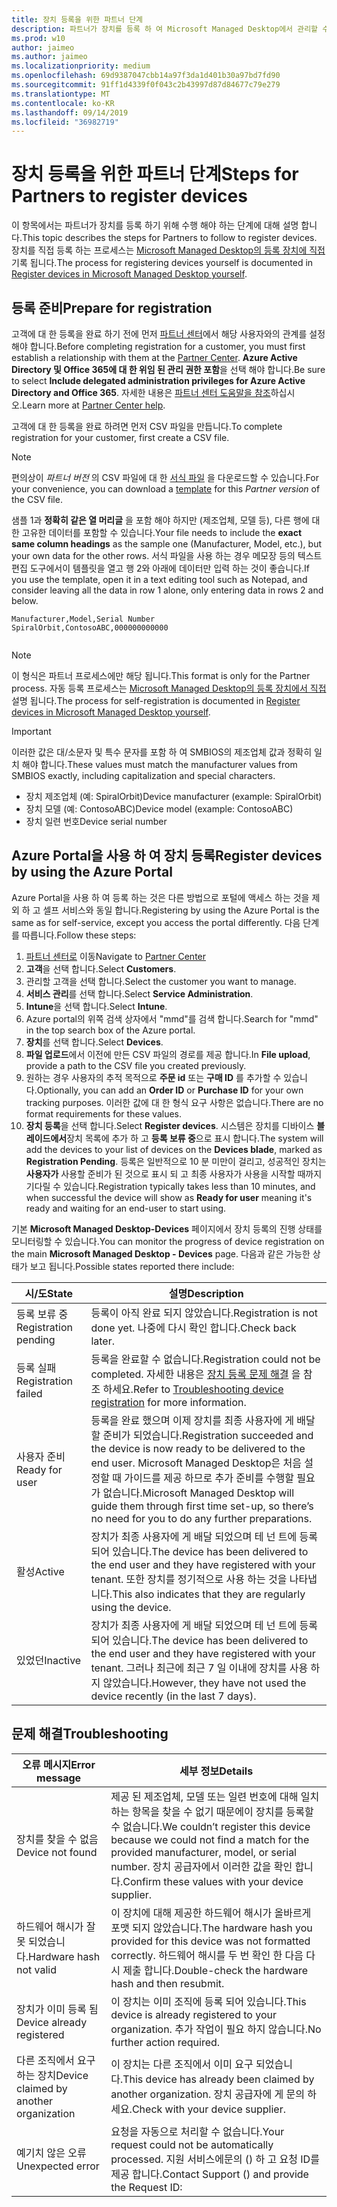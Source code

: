 ```yaml
---
title: 장치 등록을 위한 파트너 단계
description: 파트너가 장치를 등록 하 여 Microsoft Managed Desktop에서 관리할 수 있도록 하는 방법
ms.prod: w10
author: jaimeo
ms.author: jaimeo
ms.localizationpriority: medium
ms.openlocfilehash: 69d9387047cbb14a97f3da1d401b30a97bd7fd90
ms.sourcegitcommit: 91ff1d4339f0f043c2b43997d87d84677c79e279
ms.translationtype: MT
ms.contentlocale: ko-KR
ms.lasthandoff: 09/14/2019
ms.locfileid: "36982719"
---
```

# <a name="steps-for-partners-to-register-devices"></a><span data-ttu-id="70f86-103">장치 등록을 위한 파트너 단계</span><span class="sxs-lookup"><span data-stu-id="70f86-103">Steps for Partners to register devices</span></span>


<span data-ttu-id="70f86-104">이 항목에서는 파트너가 장치를 등록 하기 위해 수행 해야 하는 단계에 대해 설명 합니다.</span><span class="sxs-lookup"><span data-stu-id="70f86-104">This topic describes the steps for Partners to follow to register devices.</span></span> <span data-ttu-id="70f86-105">장치를 직접 등록 하는 프로세스는 [Microsoft Managed Desktop의 등록 장치에 직접](register-devices-self.md)기록 됩니다.</span><span class="sxs-lookup"><span data-stu-id="70f86-105">The process for registering devices yourself is documented in [Register devices in Microsoft Managed Desktop yourself](register-devices-self.md).</span></span>



## <a name="prepare-for-registration"></a><span data-ttu-id="70f86-106">등록 준비</span><span class="sxs-lookup"><span data-stu-id="70f86-106">Prepare for registration</span></span> 
<span data-ttu-id="70f86-107">고객에 대 한 등록을 완료 하기 전에 먼저 [파트너 센터](https://partner.microsoft.com/dashboard)에서 해당 사용자와의 관계를 설정 해야 합니다.</span><span class="sxs-lookup"><span data-stu-id="70f86-107">Before completing registration for a customer, you must first establish a relationship with them at the [Partner Center](https://partner.microsoft.com/dashboard).</span></span> <span data-ttu-id="70f86-108">**Azure Active Directory 및 Office 365에 대 한 위임 된 관리 권한 포함**을 선택 해야 합니다.</span><span class="sxs-lookup"><span data-stu-id="70f86-108">Be sure to select **Include delegated administration privileges for Azure Active Directory and Office 365**.</span></span> <span data-ttu-id="70f86-109">자세한 내용은 [파트너 센터 도움말을 참조](https://docs.microsoft.com/en-us/partner-center/request-a-relationship-with-a-customer)하십시오.</span><span class="sxs-lookup"><span data-stu-id="70f86-109">Learn more at [Partner Center help](https://docs.microsoft.com/en-us/partner-center/request-a-relationship-with-a-customer).</span></span>

<span data-ttu-id="70f86-110">고객에 대 한 등록을 완료 하려면 먼저 CSV 파일을 만듭니다.</span><span class="sxs-lookup"><span data-stu-id="70f86-110">To complete registration for your customer, first create a CSV file.</span></span>

>[!NOTE]
><span data-ttu-id="70f86-111">편의상이 *파트너 버전* 의 CSV 파일에 대 한 [서식 파일](https://github.com/MicrosoftDocs/microsoft-365-docs/raw/public/microsoft-365/managed-desktop/get-started/downloads/device-registration-sample-self.xlsx) 을 다운로드할 수 있습니다.</span><span class="sxs-lookup"><span data-stu-id="70f86-111">For your convenience, you can download a [template](https://github.com/MicrosoftDocs/microsoft-365-docs/raw/public/microsoft-365/managed-desktop/get-started/downloads/device-registration-sample-self.xlsx) for this *Partner version* of the CSV file.</span></span>

<span data-ttu-id="70f86-112">샘플 1과 **정확히 같은 열 머리글** 을 포함 해야 하지만 (제조업체, 모델 등), 다른 행에 대 한 고유한 데이터를 포함할 수 있습니다.</span><span class="sxs-lookup"><span data-stu-id="70f86-112">Your file needs to include the **exact same column headings** as the sample one (Manufacturer, Model, etc.), but your own data for the other rows.</span></span> <span data-ttu-id="70f86-113">서식 파일을 사용 하는 경우 메모장 등의 텍스트 편집 도구에서이 템플릿을 열고 행 2와 아래에 데이터만 입력 하는 것이 좋습니다.</span><span class="sxs-lookup"><span data-stu-id="70f86-113">If you use the template, open it in a text editing tool such as Notepad, and consider leaving all the data in row 1 alone, only entering data in rows 2 and below.</span></span> 
    
  ```
 Manufacturer,Model,Serial Number
  SpiralOrbit,ContosoABC,000000000000
  
  
  ```


>[!NOTE]
><span data-ttu-id="70f86-114">이 형식은 파트너 프로세스에만 해당 됩니다.</span><span class="sxs-lookup"><span data-stu-id="70f86-114">This format is only for the Partner process.</span></span> <span data-ttu-id="70f86-115">자동 등록 프로세스는 [Microsoft Managed Desktop의 등록 장치에서 직접](register-devices-self.md)설명 됩니다.</span><span class="sxs-lookup"><span data-stu-id="70f86-115">The process for self-registration is documented in [Register devices in Microsoft Managed Desktop yourself](register-devices-self.md).</span></span>

>[!IMPORTANT]
><span data-ttu-id="70f86-116">이러한 값은 대/소문자 및 특수 문자를 포함 하 여 SMBIOS의 제조업체 값과 정확히 일치 해야 합니다.</span><span class="sxs-lookup"><span data-stu-id="70f86-116">These values must match the manufacturer values from SMBIOS exactly, including capitalization and special characters.</span></span> 

- <span data-ttu-id="70f86-117">장치 제조업체 (예: SpiralOrbit)</span><span class="sxs-lookup"><span data-stu-id="70f86-117">Device manufacturer (example: SpiralOrbit)</span></span> 
- <span data-ttu-id="70f86-118">장치 모델 (예: ContosoABC)</span><span class="sxs-lookup"><span data-stu-id="70f86-118">Device model (example: ContosoABC)</span></span>
- <span data-ttu-id="70f86-119">장치 일련 번호</span><span class="sxs-lookup"><span data-stu-id="70f86-119">Device serial number</span></span>

## <a name="register-devices-by-using-the-azure-portal"></a><span data-ttu-id="70f86-120">Azure Portal을 사용 하 여 장치 등록</span><span class="sxs-lookup"><span data-stu-id="70f86-120">Register devices by using the Azure Portal</span></span>

<span data-ttu-id="70f86-121">Azure Portal을 사용 하 여 등록 하는 것은 다른 방법으로 포털에 액세스 하는 것을 제외 하 고 셀프 서비스와 동일 합니다.</span><span class="sxs-lookup"><span data-stu-id="70f86-121">Registering by using the Azure Portal is the same as for self-service, except you access the portal differently.</span></span> <span data-ttu-id="70f86-122">다음 단계를 따릅니다.</span><span class="sxs-lookup"><span data-stu-id="70f86-122">Follow these steps:</span></span>

1. <span data-ttu-id="70f86-123">[파트너 센터로](https://partner.microsoft.com/dashboard) 이동</span><span class="sxs-lookup"><span data-stu-id="70f86-123">Navigate to [Partner Center](https://partner.microsoft.com/dashboard)</span></span>
2. <span data-ttu-id="70f86-124">**고객**을 선택 합니다.</span><span class="sxs-lookup"><span data-stu-id="70f86-124">Select **Customers**.</span></span>
3. <span data-ttu-id="70f86-125">관리할 고객을 선택 합니다.</span><span class="sxs-lookup"><span data-stu-id="70f86-125">Select the customer you want to manage.</span></span>
4. <span data-ttu-id="70f86-126">**서비스 관리**를 선택 합니다.</span><span class="sxs-lookup"><span data-stu-id="70f86-126">Select **Service Administration**.</span></span>
5. <span data-ttu-id="70f86-127">**Intune**을 선택 합니다.</span><span class="sxs-lookup"><span data-stu-id="70f86-127">Select **Intune**.</span></span>
6. <span data-ttu-id="70f86-128">Azure portal의 위쪽 검색 상자에서 "mmd"를 검색 합니다.</span><span class="sxs-lookup"><span data-stu-id="70f86-128">Search for "mmd" in the top search box of the Azure portal.</span></span>
7. <span data-ttu-id="70f86-129">**장치**를 선택 합니다.</span><span class="sxs-lookup"><span data-stu-id="70f86-129">Select **Devices**.</span></span>
8. <span data-ttu-id="70f86-130">**파일 업로드**에서 이전에 만든 CSV 파일의 경로를 제공 합니다.</span><span class="sxs-lookup"><span data-stu-id="70f86-130">In **File upload**, provide a path to the CSV file you created previously.</span></span>
9. <span data-ttu-id="70f86-131">원하는 경우 사용자의 추적 목적으로 **주문 id** 또는 **구매 ID** 를 추가할 수 있습니다.</span><span class="sxs-lookup"><span data-stu-id="70f86-131">Optionally, you can add an **Order ID** or **Purchase ID** for your own tracking purposes.</span></span> <span data-ttu-id="70f86-132">이러한 값에 대 한 형식 요구 사항은 없습니다.</span><span class="sxs-lookup"><span data-stu-id="70f86-132">There are no format requirements for these values.</span></span>
10. <span data-ttu-id="70f86-133">**장치 등록**을 선택 합니다.</span><span class="sxs-lookup"><span data-stu-id="70f86-133">Select **Register devices**.</span></span> <span data-ttu-id="70f86-134">시스템은 장치를 디바이스 **블레이드에서**장치 목록에 추가 하 고 **등록 보류 중**으로 표시 합니다.</span><span class="sxs-lookup"><span data-stu-id="70f86-134">The system will add the devices to your list of devices on the **Devices blade**, marked as **Registration Pending**.</span></span> <span data-ttu-id="70f86-135">등록은 일반적으로 10 분 미만이 걸리고, 성공적인 장치는 **사용자가** 사용할 준비가 된 것으로 표시 되 고 최종 사용자가 사용을 시작할 때까지 기다릴 수 있습니다.</span><span class="sxs-lookup"><span data-stu-id="70f86-135">Registration typically takes less than 10 minutes, and when successful the device will show as **Ready for user** meaning it's ready and waiting for an end-user to start using.</span></span>


<span data-ttu-id="70f86-136">기본 **Microsoft Managed Desktop-Devices** 페이지에서 장치 등록의 진행 상태를 모니터링할 수 있습니다.</span><span class="sxs-lookup"><span data-stu-id="70f86-136">You can monitor the progress of device registration on the main **Microsoft Managed Desktop - Devices** page.</span></span> <span data-ttu-id="70f86-137">다음과 같은 가능한 상태가 보고 됩니다.</span><span class="sxs-lookup"><span data-stu-id="70f86-137">Possible states reported there include:</span></span>

| <span data-ttu-id="70f86-138">시/도</span><span class="sxs-lookup"><span data-stu-id="70f86-138">State</span></span> | <span data-ttu-id="70f86-139">설명</span><span class="sxs-lookup"><span data-stu-id="70f86-139">Description</span></span> |
|---------------|-------------|
| <span data-ttu-id="70f86-140">등록 보류 중</span><span class="sxs-lookup"><span data-stu-id="70f86-140">Registration pending</span></span> | <span data-ttu-id="70f86-141">등록이 아직 완료 되지 않았습니다.</span><span class="sxs-lookup"><span data-stu-id="70f86-141">Registration is not done yet.</span></span> <span data-ttu-id="70f86-142">나중에 다시 확인 합니다.</span><span class="sxs-lookup"><span data-stu-id="70f86-142">Check back later.</span></span> |
| <span data-ttu-id="70f86-143">등록 실패</span><span class="sxs-lookup"><span data-stu-id="70f86-143">Registration failed</span></span> | <span data-ttu-id="70f86-144">등록을 완료할 수 없습니다.</span><span class="sxs-lookup"><span data-stu-id="70f86-144">Registration could not be completed.</span></span> <span data-ttu-id="70f86-145">자세한 내용은 [장치 등록 문제 해결](register-devices-self.md#troubleshooting-device-registration) 을 참조 하세요.</span><span class="sxs-lookup"><span data-stu-id="70f86-145">Refer to [Troubleshooting device registration](register-devices-self.md#troubleshooting-device-registration) for more information.</span></span> |
| <span data-ttu-id="70f86-146">사용자 준비</span><span class="sxs-lookup"><span data-stu-id="70f86-146">Ready for user</span></span> | <span data-ttu-id="70f86-147">등록을 완료 했으며 이제 장치를 최종 사용자에 게 배달할 준비가 되었습니다.</span><span class="sxs-lookup"><span data-stu-id="70f86-147">Registration succeeded and the device is now ready to be delivered to the end user.</span></span> <span data-ttu-id="70f86-148">Microsoft Managed Desktop은 처음 설정할 때 가이드를 제공 하므로 추가 준비를 수행할 필요가 없습니다.</span><span class="sxs-lookup"><span data-stu-id="70f86-148">Microsoft Managed Desktop will guide them through first time set-up, so there’s no need for you to do any further preparations.</span></span> |
| <span data-ttu-id="70f86-149">활성</span><span class="sxs-lookup"><span data-stu-id="70f86-149">Active</span></span> | <span data-ttu-id="70f86-150">장치가 최종 사용자에 게 배달 되었으며 테 넌 트에 등록 되어 있습니다.</span><span class="sxs-lookup"><span data-stu-id="70f86-150">The device has been delivered to the end user and they have registered with your tenant.</span></span> <span data-ttu-id="70f86-151">또한 장치를 정기적으로 사용 하는 것을 나타냅니다.</span><span class="sxs-lookup"><span data-stu-id="70f86-151">This also indicates that they are regularly using the device.</span></span> |
| <span data-ttu-id="70f86-152">있었던</span><span class="sxs-lookup"><span data-stu-id="70f86-152">Inactive</span></span> | <span data-ttu-id="70f86-153">장치가 최종 사용자에 게 배달 되었으며 테 넌 트에 등록 되어 있습니다.</span><span class="sxs-lookup"><span data-stu-id="70f86-153">The device has been delivered to the end user and they have registered with your tenant.</span></span> <span data-ttu-id="70f86-154">그러나 최근에 최근 7 일 이내에 장치를 사용 하지 않았습니다.</span><span class="sxs-lookup"><span data-stu-id="70f86-154">However, they have not used the device recently (in the last 7 days).</span></span>  |



## <a name="troubleshooting"></a><span data-ttu-id="70f86-155">문제 해결</span><span class="sxs-lookup"><span data-stu-id="70f86-155">Troubleshooting</span></span>

| <span data-ttu-id="70f86-156">오류 메시지</span><span class="sxs-lookup"><span data-stu-id="70f86-156">Error message</span></span> | <span data-ttu-id="70f86-157">세부 정보</span><span class="sxs-lookup"><span data-stu-id="70f86-157">Details</span></span> |
|---------------|-------------|
| <span data-ttu-id="70f86-158">장치를 찾을 수 없음</span><span class="sxs-lookup"><span data-stu-id="70f86-158">Device not found</span></span> | <span data-ttu-id="70f86-159">제공 된 제조업체, 모델 또는 일련 번호에 대해 일치 하는 항목을 찾을 수 없기 때문에이 장치를 등록할 수 없습니다.</span><span class="sxs-lookup"><span data-stu-id="70f86-159">We couldn’t register this device because we could not find a match for the provided manufacturer, model, or serial number.</span></span> <span data-ttu-id="70f86-160">장치 공급자에서 이러한 값을 확인 합니다.</span><span class="sxs-lookup"><span data-stu-id="70f86-160">Confirm these values with your device supplier.</span></span> |
| <span data-ttu-id="70f86-161">하드웨어 해시가 잘못 되었습니다.</span><span class="sxs-lookup"><span data-stu-id="70f86-161">Hardware hash not valid</span></span> | <span data-ttu-id="70f86-162">이 장치에 대해 제공한 하드웨어 해시가 올바르게 포맷 되지 않았습니다.</span><span class="sxs-lookup"><span data-stu-id="70f86-162">The hardware hash you provided for this device was not formatted correctly.</span></span> <span data-ttu-id="70f86-163">하드웨어 해시를 두 번 확인 한 다음 다시 제출 합니다.</span><span class="sxs-lookup"><span data-stu-id="70f86-163">Double-check the hardware hash and then resubmit.</span></span> |
| <span data-ttu-id="70f86-164">장치가 이미 등록 됨</span><span class="sxs-lookup"><span data-stu-id="70f86-164">Device already registered</span></span> | <span data-ttu-id="70f86-165">이 장치는 이미 조직에 등록 되어 있습니다.</span><span class="sxs-lookup"><span data-stu-id="70f86-165">This device is already registered to your organization.</span></span> <span data-ttu-id="70f86-166">추가 작업이 필요 하지 않습니다.</span><span class="sxs-lookup"><span data-stu-id="70f86-166">No further action required.</span></span> |
| <span data-ttu-id="70f86-167">다른 조직에서 요구 하는 장치</span><span class="sxs-lookup"><span data-stu-id="70f86-167">Device claimed by another organization</span></span> | <span data-ttu-id="70f86-168">이 장치는 다른 조직에서 이미 요구 되었습니다.</span><span class="sxs-lookup"><span data-stu-id="70f86-168">This device has already been claimed by another organization.</span></span> <span data-ttu-id="70f86-169">장치 공급자에 게 문의 하세요.</span><span class="sxs-lookup"><span data-stu-id="70f86-169">Check with your device supplier.</span></span> |
| <span data-ttu-id="70f86-170">예기치 않은 오류</span><span class="sxs-lookup"><span data-stu-id="70f86-170">Unexpected error</span></span> | <span data-ttu-id="70f86-171">요청을 자동으로 처리할 수 없습니다.</span><span class="sxs-lookup"><span data-stu-id="70f86-171">Your request could not be automatically processed.</span></span> <span data-ttu-id="70f86-172">지원 서비스에<support link>문의 () 하 고 요청 ID를 제공 합니다.<requestId></span><span class="sxs-lookup"><span data-stu-id="70f86-172">Contact Support (<support link>) and provide the Request ID: <requestId></span></span> |
